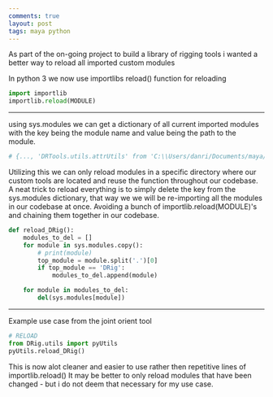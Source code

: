 ```yaml
---
comments: true
layout: post
tags: maya python
---
```


As part of the on-going project to build a library of rigging tools i wanted a better way to reload all imported custom modules


In python 3 we now use importlibs reload() function for reloading
```python
import importlib
importlib.reload(MODULE)
```

<hr>

using sys.modules we can get a dictionary of all current imported modules with the key being the module name and value being the path to the module.
```python
# {..., 'DRTools.utils.attrUtils' from 'C:\\Users/danri/Documents/maya/2023/scripts\\DRTools\\utils\\attrUtils.py'>, ...}
```
Utilizing this we can only reload modules in a specific directory where our custom tools are located and reuse the function throughout our codebase.
A neat trick to reload everything is to simply delete the key from the sys.modules dictionary, that way we we will be re-importing all the modules in our codebase at once.
Avoiding a bunch of importlib.reload(MODULE)'s and chaining them together in our codebase.

```python
def reload_DRig():
    modules_to_del = []
    for module in sys.modules.copy():
        # print(module)
        top_module = module.split('.')[0]
        if top_module == 'DRig':
            modules_to_del.append(module)

    for module in modules_to_del:
        del(sys.modules[module])
```

<hr>

Example use case from the joint orient tool

```python
# RELOAD
from DRig.utils import pyUtils
pyUtils.reload_DRig()
```

This is now alot cleaner and easier to use rather then repetitive lines of importlib.reload()
It may be better to only reload modules that have been changed - but i do not deem that necessary for my use case.